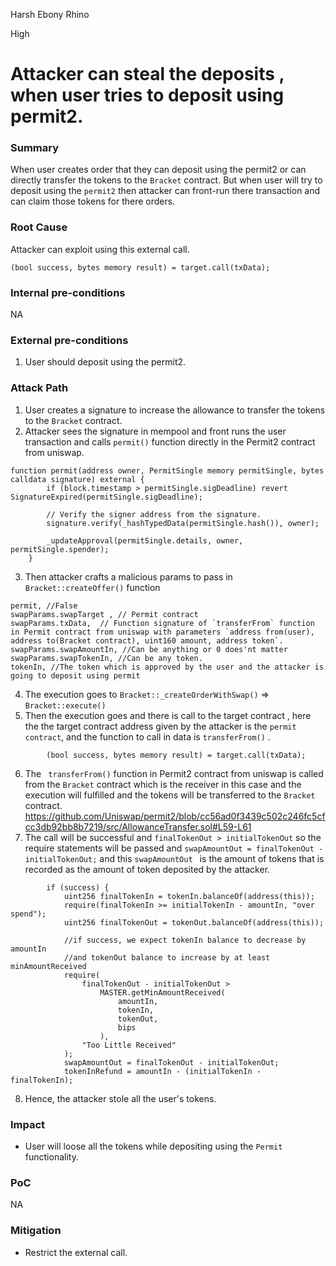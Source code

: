 Harsh Ebony Rhino

High

# Attacker can steal the deposits , when user tries to deposit using permit2.

### Summary

When user creates order that they can deposit using the permit2 or can directly transfer the tokens to the `Bracket` contract. But when user will try to deposit using the `permit2` then attacker can front-run there transaction and can claim those tokens for there orders.

### Root Cause

Attacker can exploit using this external call.

```solidity
(bool success, bytes memory result) = target.call(txData);
```

### Internal pre-conditions

NA

### External pre-conditions

1. User should deposit using the permit2.

### Attack Path

1. User creates a signature to increase the allowance to transfer the tokens to the `Bracket` contract.
2. Attacker sees the signature in mempool and front runs the user transaction and calls `permit()` function directly in the Permit2 contract from uniswap.
```solidity
function permit(address owner, PermitSingle memory permitSingle, bytes calldata signature) external {
        if (block.timestamp > permitSingle.sigDeadline) revert SignatureExpired(permitSingle.sigDeadline);

        // Verify the signer address from the signature.
        signature.verify(_hashTypedData(permitSingle.hash()), owner);

        _updateApproval(permitSingle.details, owner, permitSingle.spender);
    }
```
3. Then attacker crafts a malicious params to pass in `Bracket::createOffer()` function
```solidity
permit, //False
swapParams.swapTarget , // Permit contract
swapParams.txData,  // Function signature of `transferFrom` function in Permit contract from uniswap with parameters `address from(user), address to(Bracket contract), uint160 amount, address token`.
swapParams.swapAmountIn, //Can be anything or 0 does'nt matter
swapParams.swapTokenIn, //Can be any token.
tokenIn, //The token which is approved by the user and the attacker is going to deposit using permit
```
4. The execution goes to `Bracket::_createOrderWithSwap()` => `Bracket::execute()`
5. Then the execution goes and there is call to the target contract  , here the the target contract address given by the attacker  is the `permit contract`, and the function to call in data is `transferFrom()` .
```solidity
        (bool success, bytes memory result) = target.call(txData);
```
6. The ` transferFrom()` function in Permit2 contract from uniswap is called from the `Bracket` contract which is the receiver in this case and the execution will fulfilled and the tokens will be transferred to the `Bracket`  contract.
https://github.com/Uniswap/permit2/blob/cc56ad0f3439c502c246fc5cfcc3db92bb8b7219/src/AllowanceTransfer.sol#L59-L61
7. The call will be successful and `finalTokenOut > initialTokenOut` so the require statements will be passed and `swapAmountOut = finalTokenOut - initialTokenOut;` and this `swapAmountOut ` is the amount of tokens that is recorded as the amount of token deposited by the attacker.
```solidity
        if (success) {
            uint256 finalTokenIn = tokenIn.balanceOf(address(this));
            require(finalTokenIn >= initialTokenIn - amountIn, "over spend");
            uint256 finalTokenOut = tokenOut.balanceOf(address(this));

            //if success, we expect tokenIn balance to decrease by amountIn
            //and tokenOut balance to increase by at least minAmountReceived
            require(
                finalTokenOut - initialTokenOut >
                    MASTER.getMinAmountReceived(
                        amountIn,
                        tokenIn,
                        tokenOut,
                        bips
                    ),
                "Too Little Received"
            );
            swapAmountOut = finalTokenOut - initialTokenOut;
            tokenInRefund = amountIn - (initialTokenIn - finalTokenIn);
```
8. Hence, the attacker stole all the user's tokens.

### Impact

* User will loose all the tokens while depositing using the `Permit` functionality.

### PoC

NA

### Mitigation

* Restrict the external call.